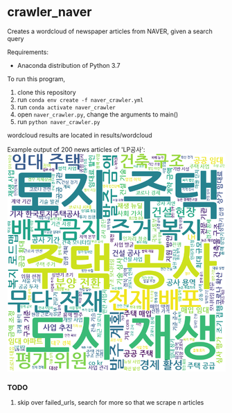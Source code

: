 # crawler_naver
Creates a wordcloud of newspaper articles from NAVER, given a search query



Requirements:
- Anaconda distribution of Python 3.7


To run this program,
1) clone this repository 
2) run `conda env create -f naver_crawler.yml`
3) run `conda activate naver_crawler`
4) open `naver_crawler.py`, change the arguments to main()
4) run `python naver_crawler.py` 

wordcloud results are located in results/wordcloud

Example output of 200 news articles of 'LP공사':
![alt text](https://github.com/hansori94/crawler_naver/blob/master/results/wordclouds/200_LP%EA%B3%B5%EC%82%AC_030620_1927.png)




### TODO

1. skip over failed_urls, search for more so that we scrape n articles
